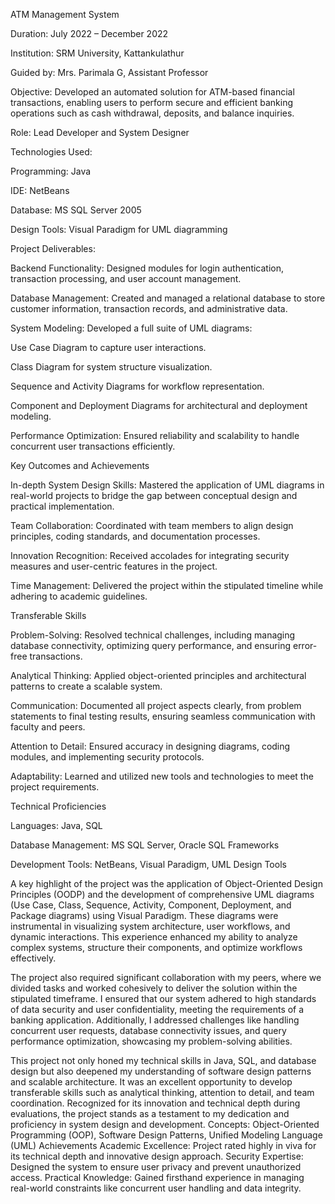ATM Management System

Duration: July 2022 – December 2022

Institution: SRM University, Kattankulathur

Guided by: Mrs. Parimala G, Assistant Professor

Objective: Developed an automated solution for ATM-based financial transactions, enabling users to perform secure and efficient banking operations such as cash withdrawal, deposits, and balance inquiries.

Role: Lead Developer and System Designer

Technologies Used:

Programming: Java

IDE: NetBeans

Database: MS SQL Server 2005

Design Tools: Visual Paradigm for UML diagramming

Project Deliverables:

Backend Functionality: Designed modules for login authentication, transaction processing, and user account management.

Database Management: Created and managed a relational database to store customer information, transaction records, and administrative data.

System Modeling: Developed a full suite of UML diagrams:

Use Case Diagram to capture user interactions.

Class Diagram for system structure visualization.

Sequence and Activity Diagrams for workflow representation.

Component and Deployment Diagrams for architectural and deployment modeling.

Performance Optimization: Ensured reliability and scalability to handle concurrent user transactions efficiently.

Key Outcomes and Achievements

In-depth System Design Skills: Mastered the application of UML diagrams in real-world projects to bridge the gap between conceptual design and practical implementation.

Team Collaboration: Coordinated with team members to align design principles, coding standards, and documentation processes.

Innovation Recognition: Received accolades for integrating security measures and user-centric features in the project.

Time Management: Delivered the project within the stipulated timeline while adhering to academic guidelines.

Transferable Skills

Problem-Solving: Resolved technical challenges, including managing database connectivity, optimizing query performance, and ensuring error-free transactions.

Analytical Thinking: Applied object-oriented principles and architectural patterns to create a scalable system.

Communication: Documented all project aspects clearly, from problem statements to final testing results, ensuring seamless communication with faculty and peers.

Attention to Detail: Ensured accuracy in designing diagrams, coding modules, and implementing security protocols.

Adaptability: Learned and utilized new tools and technologies to meet the project requirements.

Technical Proficiencies

Languages: Java, SQL

Database Management: MS SQL Server, Oracle SQL Frameworks

Development Tools: NetBeans, Visual Paradigm, UML Design Tools

A key highlight of the project was the application of Object-Oriented Design Principles (OODP) and the development of comprehensive UML diagrams (Use Case, Class, Sequence, Activity, Component, Deployment, and Package diagrams) using Visual Paradigm. These diagrams were instrumental in visualizing system architecture, user workflows, and dynamic interactions. This experience enhanced my ability to analyze complex systems, structure their components, and optimize workflows effectively.

The project also required significant collaboration with my peers, where we divided tasks and worked cohesively to deliver the solution within the stipulated timeframe. I ensured that our system adhered to high standards of data security and user confidentiality, meeting the requirements of a banking application. Additionally, I addressed challenges like handling concurrent user requests, database connectivity issues, and query performance optimization, showcasing my problem-solving abilities.

This project not only honed my technical skills in Java, SQL, and database design but also deepened my understanding of software design patterns and scalable architecture. It was an excellent opportunity to develop transferable skills such as analytical thinking, attention to detail, and team coordination. Recognized for its innovation and technical depth during evaluations, the project stands as a testament to my dedication and proficiency in system design and development.
Concepts: Object-Oriented Programming (OOP), Software Design Patterns, Unified Modeling Language (UML)
Achievements
Academic Excellence: Project rated highly in viva for its technical depth and innovative design approach.
Security Expertise: Designed the system to ensure user privacy and prevent unauthorized access.
Practical Knowledge: Gained firsthand experience in managing real-world constraints like concurrent user handling and data integrity.
